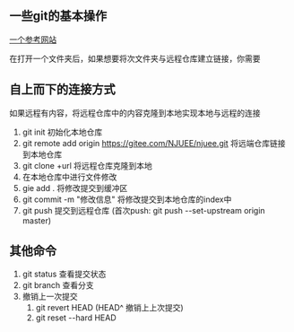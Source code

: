 ## 一些git的基本操作

[一个参考网站](https://orangex4.cool/post/github-tutorials-for-beginner/#git-%E5%9F%BA%E7%A1%80%E4%BD%BF%E7%94%A8)

在打开一个文件夹后，如果想要将次文件夹与远程仓库建立链接，你需要
## 自上而下的连接方式
如果远程有内容，将远程仓库中的内容克隆到本地实现本地与远程的连接
1. git init 初始化本地仓库
2. git remote add origin https://gitee.com/NJUEE/njuee.git 将远端仓库链接到本地仓库
3. git clone +url 将远程仓库克隆到本地
4. 在本地仓库中进行文件修改
5. gie add . 将修改提交到缓冲区
6. git commit -m "修改信息" 将修改提交到本地仓库的index中
7. git push 提交到远程仓库 (首次push: git push --set-upstream origin master)


## 其他命令
1. git status 查看提交状态
2. git branch 查看分支
3. 撤销上一次提交
   1. git revert HEAD (HEAD^ 撤销上上次提交)
   2. git reset --hard HEAD